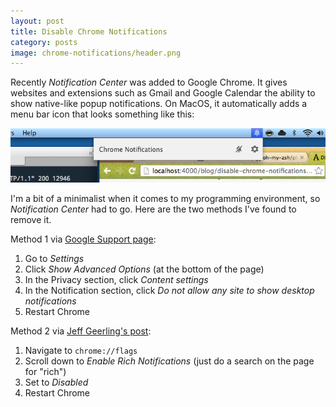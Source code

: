```yaml
---
layout: post
title: Disable Chrome Notifications
category: posts
image: chrome-notifications/header.png 
---
```


Recently *Notification Center* was added to Google Chrome. It gives websites and extensions such as Gmail and Google Calendar the ability to show native-like popup notifications. On MacOS, it automatically adds a menu bar icon that looks something like this:

<img class="big" src="/blog/images/chrome-notifications/1.png" />

I'm a bit of a minimalist when it comes to my programming environment, so *Notification Center* had to go. Here are the two methods I've found to remove it.

Method 1 via [Google Support page](https://support.google.com/chrome/answer/3220216?hl=en):

1. Go to *Settings*
2. Click *Show Advanced Options* (at the bottom of the page)
3. In the Privacy section, click *Content settings*
4. In the Notification section, click *Do not allow any site to show desktop notifications* 
5. Restart Chrome

Method 2 via [Jeff Geerling's post](http://www.midwesternmac.com/blogs/jeff-geerling/cant-disable-annoying-chrome):

1. Navigate to `chrome://flags`
2. Scroll down to *Enable Rich Notifications* (just do a search on the page for "rich")
3. Set to *Disabled*
4. Restart Chrome
